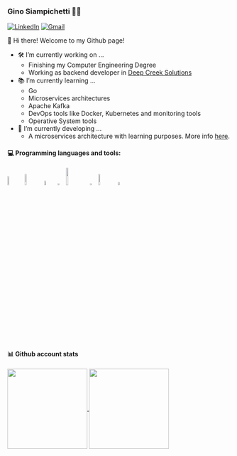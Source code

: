 ### Gino Siampichetti :technologist:

[![LinkedIn](https://img.shields.io/badge/-LinkedIn-blue?style=flat&logo=Linkedin&logoColor=white)](https://www.linkedin.com/in/gino-siampichetti/)
[![Gmail](https://img.shields.io/badge/-Gmail-c14438?style=flat&logo=Gmail&logoColor=white)](mailto:ginosiam1998@gmail.com)

👋 Hi there! Welcome to my Github page!

- 🛠️ I’m currently working on ... 
  - Finishing my Computer Engineering Degree
  - Working as backend developer in [Deep Creek Solutions](https://deepcreeksolutions.com/)
- 📚 I’m currently learning ...
  - Go
  - Microservices architectures
  - Apache Kafka
  - DevOps tools like Docker, Kubernetes and monitoring tools
  - Operative System tools
- 🌱 I’m currently developing ...
  - A microservices architecture with learning purposes. More info [here](https://github.com/ginos1998/vex).

#### :computer: Programming languages and tools:

<code><img width="7%" src="https://www.vectorlogo.zone/logos/java/java-ar21.svg"></code>
<code><img width="8%" src="https://upload.wikimedia.org/wikipedia/commons/thumb/4/44/Spring_Framework_Logo_2018.svg/2560px-Spring_Framework_Logo_2018.svg.png"></code>
<code><img width="5%" src="https://upload.wikimedia.org/wikipedia/commons/thumb/0/05/Go_Logo_Blue.svg/1200px-Go_Logo_Blue.svg.png"></code>
<code><img width="3%" src="https://www.vectorlogo.zone/logos/postgresql/postgresql-icon.svg"></code>
<code><img width="10%" src="https://upload.wikimedia.org/wikipedia/commons/thumb/4/4e/Docker_%28container_engine%29_logo.svg/1280px-Docker_%28container_engine%29_logo.svg.png"></code>
<code><img width="3%" src="https://static-00.iconduck.com/assets.00/rabbitmq-icon-484x512-s9lfaapn.png"></code>
<code><img width="8%" src="https://www.vectorlogo.zone/logos/linux/linux-ar21.svg"></code>
<code><img width="4%" src="https://upload.wikimedia.org/wikipedia/commons/9/9d/Grafana_logo.png"></code>

#### :bar_chart: Github account stats

<a href="https://github.com/anuraghazra/github-readme-stats">
  <img height=180 align="center" src="https://github-readme-stats.vercel.app/api?username=ginos1998&theme=tokyonight&show_icons=true" />
</a>
<a href="https://github.com/anuraghazra/convoychat">
  <img height=180 align="center" src="https://github-readme-stats.vercel.app/api/top-langs?username=ginos1998&theme=tokyonight&layout=compact&&hide=html,css,scss,javascript&card_width=320" />
</a>
